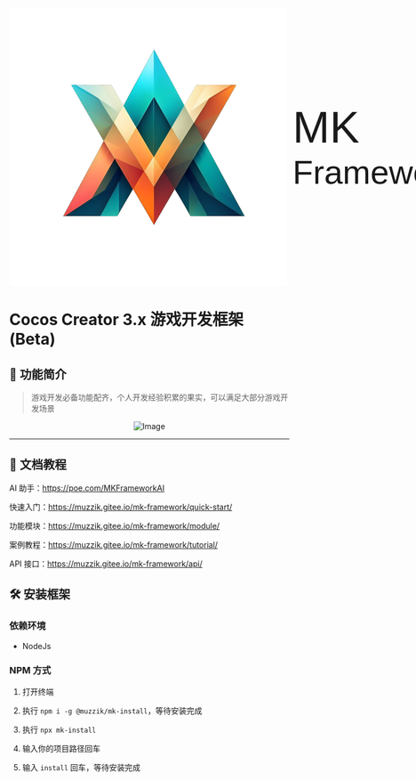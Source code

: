 <!-- <div style="text-align:center">
    <img src="https://gitee.com/muzzik/MKFramework/raw/main/home/logo.png" alt="Image" />
</div> -->

<!-- <div style="text-align:left">
    <img src="./home/logo.png" alt="Image" />
</div> -->

<div style="display: flex; align-items: center;">
    <link rel="stylesheet" href="https://fonts.googleapis.com/css?family=Tangerine" />
    <img src="./home/logo.png" alt="Image" />
    <div style="margin-left: 10px; text-align: left; font-family: 'Tangerine', serif;">
        <div style="font-family: Arial, sans-serif; font-size: 80px;">MK</div>
        <div style="font-family: Arial, sans-serif; font-size: 60px;">Framework</div>
    </div>
</div>

# Cocos Creator 3.x 游戏开发框架 (Beta)

## 📣 功能简介

> 游戏开发必备功能配齐，个人开发经验积累的果实，可以满足大部分游戏开发场景

<div style="text-align:center">
    <img src="https://gitee.com/muzzik/MKFramework/raw/main/home/功能简介.png" alt="Image" />
</div>

---

## 📗 文档教程

AI 助手：https://poe.com/MKFrameworkAI

快速入门：https://muzzik.gitee.io/mk-framework/quick-start/

功能模块：https://muzzik.gitee.io/mk-framework/module/

案例教程：https://muzzik.gitee.io/mk-framework/tutorial/

API 接口：https://muzzik.gitee.io/mk-framework/api/

## 🛠️ 安装框架

### 依赖环境
- NodeJs

### NPM 方式
1. 打开终端

1. 执行 `npm i -g @muzzik/mk-install`，等待安装完成
1. 执行 `npx mk-install`
1. 输入你的项目路径回车
1. 输入 `install` 回车，等待安装完成
